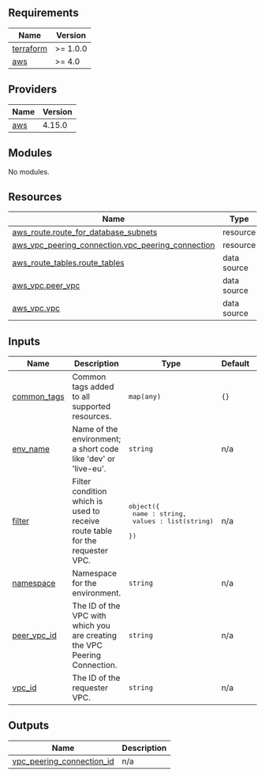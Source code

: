 <!-- BEGIN_TF_DOCS -->
## Requirements

| Name | Version |
|------|---------|
| <a name="requirement_terraform"></a> [terraform](#requirement\_terraform) | >= 1.0.0 |
| <a name="requirement_aws"></a> [aws](#requirement\_aws) | >= 4.0 |

## Providers

| Name | Version |
|------|---------|
| <a name="provider_aws"></a> [aws](#provider\_aws) | 4.15.0 |

## Modules

No modules.

## Resources

| Name | Type |
|------|------|
| [aws_route.route_for_database_subnets](https://registry.terraform.io/providers/hashicorp/aws/latest/docs/resources/route) | resource |
| [aws_vpc_peering_connection.vpc_peering_connection](https://registry.terraform.io/providers/hashicorp/aws/latest/docs/resources/vpc_peering_connection) | resource |
| [aws_route_tables.route_tables](https://registry.terraform.io/providers/hashicorp/aws/latest/docs/data-sources/route_tables) | data source |
| [aws_vpc.peer_vpc](https://registry.terraform.io/providers/hashicorp/aws/latest/docs/data-sources/vpc) | data source |
| [aws_vpc.vpc](https://registry.terraform.io/providers/hashicorp/aws/latest/docs/data-sources/vpc) | data source |

## Inputs

| Name | Description | Type | Default | Required |
|------|-------------|------|---------|:--------:|
| <a name="input_common_tags"></a> [common\_tags](#input\_common\_tags) | Common tags added to all supported resources. | `map(any)` | `{}` | no |
| <a name="input_env_name"></a> [env\_name](#input\_env\_name) | Name of the environment; a short code like 'dev' or 'live-eu'. | `string` | n/a | yes |
| <a name="input_filter"></a> [filter](#input\_filter) | Filter condition which is used to receive route table for the requester VPC. | <pre>object({<br>    name : string,<br>    values : list(string)<br>  })</pre> | n/a | yes |
| <a name="input_namespace"></a> [namespace](#input\_namespace) | Namespace for the environment. | `string` | n/a | yes |
| <a name="input_peer_vpc_id"></a> [peer\_vpc\_id](#input\_peer\_vpc\_id) | The ID of the VPC with which you are creating the VPC Peering Connection. | `string` | n/a | yes |
| <a name="input_vpc_id"></a> [vpc\_id](#input\_vpc\_id) | The ID of the requester VPC. | `string` | n/a | yes |

## Outputs

| Name | Description |
|------|-------------|
| <a name="output_vpc_peering_connection_id"></a> [vpc\_peering\_connection\_id](#output\_vpc\_peering\_connection\_id) | n/a |
<!-- END_TF_DOCS -->
